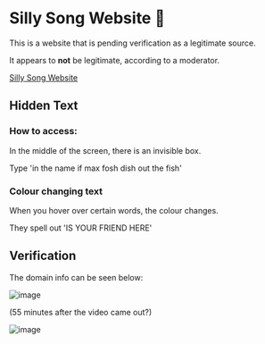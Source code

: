 # Silly Song Website 🔴

This is a website that is pending verification as a legitimate source.

It appears to **not** be legitimate, according to a moderator.

[Silly Song Website](https://whatthissillysongshows.com/)

## Hidden Text

### How to access:
In the middle of the screen, there is an invisible box.

Type 'in the name if max fosh dish out the fish'

### Colour changing text
When you hover over certain words, the colour changes.

They spell out 'IS YOUR FRIEND HERE'

## Verification

The domain info can be seen below:

![image](https://user-images.githubusercontent.com/28175652/183035919-30a369e7-ce6e-4372-83da-51643d7dd64a.png)

(55 minutes after the video came out?)

![image](https://user-images.githubusercontent.com/28175652/183040325-2988c92a-8432-4d62-bc91-49795d22bc0f.png)
